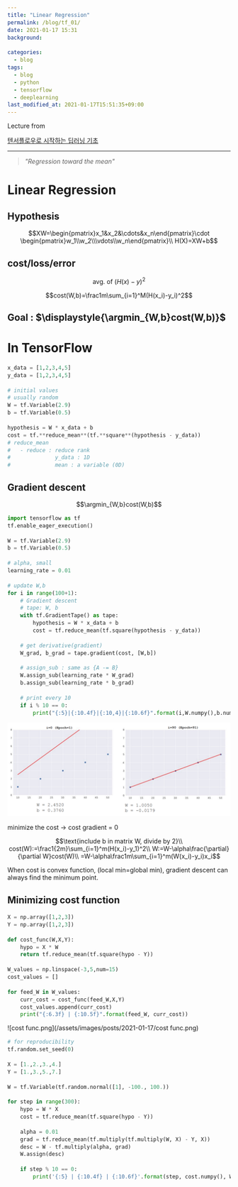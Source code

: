 ```yaml
---
title: "Linear Regression"
permalink: /blog/tf_01/
date: 2021-01-17 15:31
background:

categories:
  - blog
tags:
  - blog
  - python
  - tensorflow
  - deeplearning
last_modified_at: 2021-01-17T15:51:35+09:00
---
```


Lecture from 

[텐서플로우로 시작하는 딥러닝 기초](https://www.boostcourse.org/ai212)

---

> *"Regression toward the mean"*

# Linear Regression

## Hypothesis

$$XW=\begin{pmatrix}x_1&x_2&\cdots&x_n\end{pmatrix}\cdot
\begin{pmatrix}w_1\\w_2\\\vdots\\w_n\end{pmatrix}\\
H(X)=XW+b$$

## cost/loss/error

$$\text{avg. of }(H(x)-y)^2$$

$$cost(W,b)=\frac1m\sum_{i=1}^M(H(x_i)-y_i)^2$$

## Goal : $\displaystyle{\argmin_{W,b}cost(W,b)}$

# In TensorFlow

```python
x_data = [1,2,3,4,5]
y_data = [1,2,3,4,5]

# initial values
# usually random
W = tf.Variable(2.9)
b = tf.Variable(0.5)

hypothesis = W * x_data + b
cost = tf.**reduce_mean**(tf.**square**(hypothesis - y_data))
# reduce_mean
#   - reduce : reduce rank
#              y_data : 1D
#              mean : a variable (0D)
```

## Gradient descent

$$\argmin_{W,b}cost(W,b)$$

```python
import tensorflow as tf
tf.enable_eager_execution()

W = tf.Variable(2.9)
b = tf.Variable(0.5)

# alpha, small
learning_rate = 0.01

# update W,b
for i in range(100+1):
	# Gradient descent
	# tape: W, b
	with tf.GradientTape() as tape:
		hypothesis = W * x_data + b
		cost = tf.reduce_mean(tf.square(hypothesis - y_data))
	
	# get derivative(gradient)
	W_grad, b_grad = tape.gradient(cost, [W,b])
	
	# assign_sub : same as {A -= B}
	W.assign_sub(learning_rate * W_grad)
	b.assign_sub(learning_rate * b_grad)
	
	# print every 10
	if i % 10 == 0:
		print("{:5}|{:10.4f}|{:10,4}|{:10.6f}".format(i,W.numpy(),b.numpy(),cost)
```

![fit.png](/assets/images/posts/2021-01-17/fit.png)

minimize the cost → cost gradient = 0

$$\text{include b in matrix W, divide by 2}\\
cost(W):=\frac1{2m}\sum_{i=1}^m(H(x_i)-y_1)^2\\
W:=W-\alpha\frac{\partial}{\partial W}cost(W)\\
=W-\alpha\frac1m\sum_{i=1}^m(W(x_i)-y_i)x_i$$

When cost is convex function, (local min=global min), gradient descent can always find the minimum point.

## Minimizing cost function

```python
X = np.array([1,2,3])
Y = np.array([1,2,3])

def cost_func(W,X,Y):
	hypo = X * W
	return tf.reduce_mean(tf.square(hypo - Y))

W_values = np.linspace(-3,5,num=15)
cost_values = []

for feed_W in W_values:
	curr_cost = cost_func(feed_W,X,Y)
	cost_values.append(curr_cost)
	print("{:6.3f} | {:10.5f}".format(feed_W, curr_cost))
```

![cost func.png](/assets/images/posts/2021-01-17/cost func.png)

```python
# for reproducibility
tf.random.set_seed(0)

X = [1.,2.,3.,4.]
Y = [1.,3.,5.,7.]

W = tf.Variable(tf.random.normal([1], -100., 100.))

for step in range(300):
	hypo = W * X
	cost = tf.reduce_mean(tf.square(hypo - Y))

	alpha = 0.01
	grad = tf.reduce_mean(tf.multiply(tf.multiply(W, X) - Y, X))
	desc = W - tf.multiply(alpha, grad)
	W.assign(desc)

	if step % 10 == 0:
		print('{:5} | {:10.4f} | {:10.6f}'.format(step, cost.numpy(), W.numpy()[0]))

```